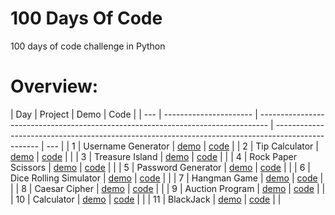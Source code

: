 # 100 Days Of Code

100 days of code challenge in Python

# Overview:

| Day | Project                | Demo                                                                             | Code                                                                                              |
| --- | ---------------------- | -------------------------------------------------------------------------------- | ------------------------------------------------------------------------------------------------- | --- |
| 1   | Username Generator     | [demo](https://github.com/dylanbuchi/100-days-of-code/tree/main/src/day_1#demo)  | [code](https://github.com/dylanbuchi/100-days-of-code/blob/main/src/day_1/username_generator.py)  |
| 2   | Tip Calculator         | [demo](https://github.com/dylanbuchi/100-days-of-code/tree/main/src/day_2#demo)  | [code](https://github.com/dylanbuchi/100-days-of-code/blob/main/src/day_2/tip_calculator.py)      |     |
| 3   | Treasure Island        | [demo](https://github.com/dylanbuchi/100-days-of-code/tree/main/src/day_3#demo)  | [code](https://github.com/dylanbuchi/100-days-of-code/blob/main/src/day_3/treasure_island.py)     |     |
| 4   | Rock Paper Scissors    | [demo](https://github.com/dylanbuchi/100-days-of-code/tree/main/src/day_4#demo)  | [code](https://github.com/dylanbuchi/100-days-of-code/blob/main/src/day_4/rock_paper_scissors.py) |     |
| 5   | Password Generator     | [demo](https://github.com/dylanbuchi/100-days-of-code/tree/main/src/day_5#demo)  | [code](https://github.com/dylanbuchi/100-days-of-code/blob/main/src/day_5/password_generator.py)  |     |
| 6   | Dice Rolling Simulator | [demo](https://github.com/dylanbuchi/100-days-of-code/tree/main/src/day_6#demo)  | [code](https://github.com/dylanbuchi/100-days-of-code/blob/main/src/day_6/dice_rolling.py)        |     |
| 7   | Hangman Game           | [demo](https://github.com/dylanbuchi/100-days-of-code/tree/main/src/day_7#demo)  | [code](https://github.com/dylanbuchi/100-days-of-code/blob/main/src/day_7/hangman.py)             |     |
| 8   | Caesar Cipher          | [demo](https://github.com/dylanbuchi/100-days-of-code/tree/main/src/day_8#demo)  | [code](https://github.com/dylanbuchi/100-days-of-code/blob/main/src/day_8/caesar_cipher.py)       |     |
| 9   | Auction Program        | [demo](https://github.com/dylanbuchi/100-days-of-code/tree/main/src/day_9#demo)  | [code](https://github.com/dylanbuchi/100-days-of-code/blob/main/src/day_9/auction_program.py)     |     |
| 10  | Calculator             | [demo](https://github.com/dylanbuchi/100-days-of-code/tree/main/src/day_10#demo) | [code](https://github.com/dylanbuchi/100-days-of-code/blob/main/src/day_10/main.py)               |     |
| 11  | BlackJack              | [demo](https://github.com/dylanbuchi/100-days-of-code/tree/main/src/day_11#demo) | [code](https://github.com/dylanbuchi/100-days-of-code/blob/main/src/day_11/blackjack.py)          |     |

